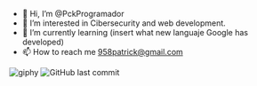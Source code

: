 - 👋 Hi, I’m @PckProgramador
- 👀 I’m interested in Cibersecurity and web development.
- 🌱 I’m currently learning (insert what new languaje Google has developed)
- 📫 How to reach me 958patrick@gmail.com

![giphy](https://github.com/PckProgramador/PckProgramador/assets/119043644/2beab4e9-f88f-4dae-ad3c-1a3472c9297d)
![GitHub last commit](https://img.shields.io/github/last-commit/PckProgramador/PckProgramador)
